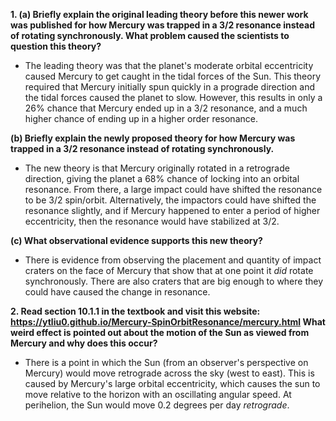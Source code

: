 **1. (a) Briefly explain the original leading theory before this newer work was published for how Mercury was trapped in a 3/2 resonance instead of rotating synchronously. What problem caused the scientists to question this theory?**

- The leading theory was that the planet's moderate orbital eccentricity caused Mercury to get caught in the tidal forces of the Sun. This theory required that Mercury initially spun quickly in a prograde direction and the tidal forces caused the planet to slow. However, this results in only a 26% chance that Mercury ended up in a 3/2 resonance, and a much higher chance of ending up in a higher order resonance.

**(b) Briefly explain the newly proposed theory for how Mercury was trapped in a 3/2 resonance instead of rotating synchronously.**

- The new theory is that Mercury originally rotated in a retrograde direction, giving the planet a 68% chance of locking into an orbital resonance. From there, a large impact could have shifted the resonance to be 3/2 spin/orbit. Alternatively, the impactors could have shifted the resonance slightly, and if Mercury happened to enter a period of higher eccentricity, then the resonance would have stabilized at 3/2.

**(c) What observational evidence supports this new theory?**

- There is evidence from observing the placement and quantity of impact craters on the face of Mercury that show that at one point it *did* rotate synchronously. There are also craters that are big enough to where they could have caused the change in resonance.

**2. Read section 10.1.1 in the textbook and visit this website: https://ytliu0.github.io/Mercury-SpinOrbitResonance/mercury.html What weird effect is pointed out about the motion of the Sun as viewed from Mercury and why does this occur?**

- There is a point in which the Sun (from an observer's perspective on Mercury) would move retrograde across the sky (west to east). This is caused by Mercury's large orbital eccentricity, which causes the sun to move relative to the horizon with an oscillating angular speed. At perihelion, the Sun would move 0.2 degrees per day *retrograde*.